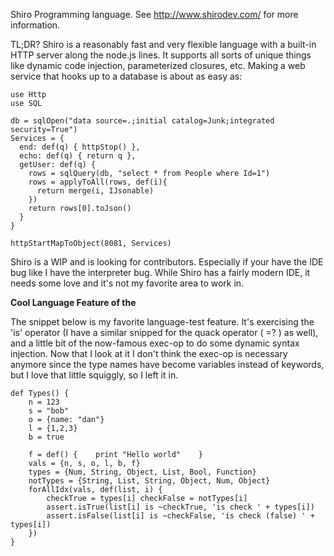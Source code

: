 Shiro Programming language.  See http://www.shirodev.com/ for more information.

TL;DR?  Shiro is a reasonably fast and very flexible language with a built-in HTTP server along the node.js lines.  It supports all sorts of unique things like dynamic code injection, parameterized closures, etc.  Making a web service that hooks up to a database is about as easy as:

```
use Http
use SQL

db = sqlOpen("data source=.;initial catalog=Junk;integrated security=True")
Services = {
  end: def(q) { httpStop() },
  echo: def(q) { return q },
  getUser: def(q) {
    rows = sqlQuery(db, "select * from People where Id=1")
    rows = applyToAll(rows, def(i){ 
      return merge(i, IJsonable) 
    })
    return rows[0].toJson()
  }
}

httpStartMapToObject(8081, Services)
```

Shiro is a WIP and is looking for contributors.  Especially if your have the IDE bug like I have the interpreter bug.  While Shiro has a fairly modern IDE, it needs some love and it's not my favorite area to work in.

**Cool Language Feature of the <insert time period here>**

The snippet below is my favorite language-test feature.  It's exercising the 'is' operator (I have a similar snipped for the quack operator ( =? ) as well), and a little bit of the now-famous exec-op to do some dynamic syntax injection.  Now that I look at it I don't think the exec-op is necessary anymore since the type names have become variables instead of keywords, but I love that little squiggly, so I left it in.

```
def Types() {
	n = 123
	s = "bob"
	o = {name: "dan"}
	l = {1,2,3}
	b = true

	f = def() {    print "Hello world"    }
	vals = {n, s, o, l, b, f}
	types = {Num, String, Object, List, Bool, Function}
	notTypes = {String, List, String, Object, Num, Object}
	forAllIdx(vals, def(list, i) {
		checkTrue = types[i] checkFalse = notTypes[i]
		assert.isTrue(list[i] is ~checkTrue, 'is check ' + types[i])
		assert.isFalse(list[i] is ~checkFalse, 'is check (false) ' + types[i])
	})
}
```